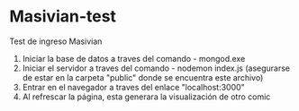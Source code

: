 # Masivian-test
Test de ingreso Masivian

1. Iniciar la base de datos a traves del comando - mongod.exe
2. Iniciar el servidor a traves del comando - nodemon index.js (asegurarse de estar en la carpeta "public" donde se encuentra este archivo)
3. Entrar en el navegador a traves del enlace "localhost:3000"
4. Al refrescar la página, esta generara la visualización de otro comic
